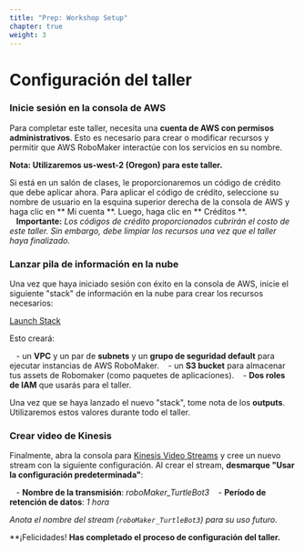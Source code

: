```yaml
---
title: "Prep: Workshop Setup"
chapter: true
weight: 3
---
```


# Configuración del taller

### Inicie sesión en la consola de AWS

Para completar este taller, necesita una **cuenta de AWS con permisos administrativos**. Esto es necesario para crear o modificar recursos y permitir que AWS RoboMaker interactúe con los servicios en su nombre.

**Nota: Utilizaremos us-west-2 (Oregon) para este taller.**

Si está en un salón de clases, le proporcionaremos un código de crédito que debe aplicar ahora. Para aplicar el código de crédito, seleccione su nombre de usuario en la esquina superior derecha de la consola de AWS y haga clic en ** Mi cuenta **. Luego, haga clic en ** Créditos **.
      
   **Importante:** *Los códigos de crédito proporcionados cubrirán el costo de este taller. Sin embargo, debe limpiar los recursos una vez que el taller haya finalizado.*

### Lanzar pila de información en la nube

Una vez que haya iniciado sesión con éxito en la consola de AWS, inicie el siguiente "stack" de información en la nube para crear los recursos necesarios:

[Launch Stack](https://console.aws.amazon.com/cloudformation/home#/stacks/new?templateURL=https://s3.amazonaws.com/assets.robomakerworkshops.com/cfn/bootstrap.cfn.yaml&region=us-west-2)

Esto creará:

   - un **VPC** y un par de **subnets** y un **grupo de seguridad default** para ejecutar instancias de AWS RoboMaker.
   - un **S3 bucket** para almacenar tus assets de Robomaker (como paquetes de aplicaciones).
   - **Dos roles de IAM** que usarás para el taller.

Una vez que se haya lanzado el nuevo "stack", tome nota de los **outputs**. Utilizaremos estos valores durante todo el taller.

### Crear video de Kinesis

Finalmente, abra la consola para [Kinesis Video Streams](https://console.aws.amazon.com/kinesisvideo/home) y cree un nuevo stream con la siguiente configuración. Al crear el stream, **desmarque "Usar la configuración predeterminada"**:

   - **Nombre de la transmisión**: *roboMaker_TurtleBot3*
   - **Período de retención de datos**: *1 hora*


*Anota el nombre del stream (`roboMaker_TurtleBot3`) para su uso futuro.*

**¡Felicidades! **Has completado el proceso de configuración del taller.**










